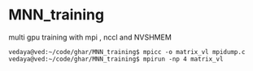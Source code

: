 # MNN_training
multi gpu training with mpi , nccl and NVSHMEM 
``` 
vedaya@ved:~/code/ghar/MNN_training$ mpicc -o matrix_vl mpidump.c 
vedaya@ved:~/code/ghar/MNN_training$ mpirun -np 4 matrix_vl 
```
